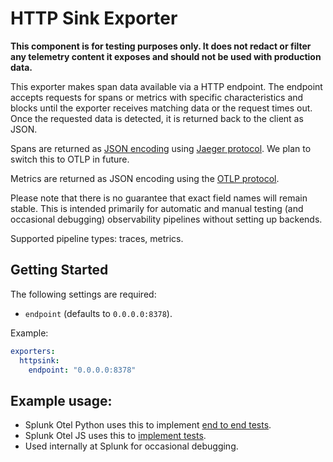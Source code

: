 # HTTP Sink Exporter

**This component is for testing purposes only. It does not redact or filter any telemetry content it exposes and should not be used with production data.**

This exporter makes span data available via a HTTP endpoint. The endpoint
accepts requests for spans or metrics with specific characteristics and blocks until the exporter
receives matching data or the request times out. Once the requested data is detected, it is
returned back to the client as JSON. 

Spans are returned as [JSON encoding](https://developers.google.com/protocol-buffers/docs/proto3#json)
using [Jaeger protocol](https://github.com/jaegertracing/jaeger-idl/tree/master/proto/api_v2). We plan to
switch this to OTLP in future.

Metrics are returned as JSON encoding using the [OTLP protocol](https://github.com/open-telemetry/opentelemetry-proto/blob/main/opentelemetry/proto/metrics/v1/metrics.proto).

Please note that there is no guarantee that exact field names will remain stable.
This is intended primarily for automatic and manual testing (and occasional debugging) observability pipelines without setting up backends.

Supported pipeline types: traces, metrics.

## Getting Started

The following settings are required:

- `endpoint` (defaults to `0.0.0.0:8378`).

Example:

```yaml
exporters:
  httpsink:
    endpoint: "0.0.0.0:8378"
```

## Example usage:

- Splunk Otel Python uses this to implement [end to end tests](https://github.com/signalfx/splunk-otel-python/tree/main/tests/integration).
- Splunk Otel JS uses this to [implement tests](https://github.com/signalfx/splunk-otel-js/tree/666f4406e29a8dee2dadbfd1efc0cc1cb6154755/test/examples).
- Used internally at Splunk for occasional debugging.